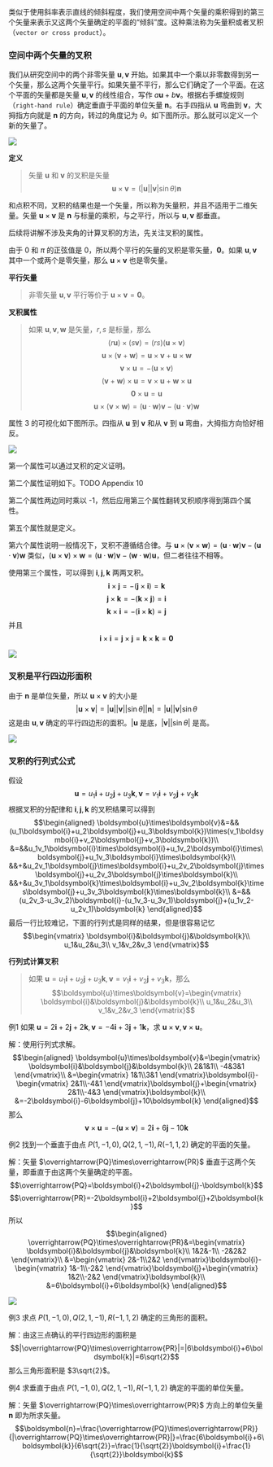 类似于使用斜率表示直线的倾斜程度，我们使用空间中两个矢量的乘积得到的第三个矢量来表示又这两个矢量确定的平面的“倾斜”度。这种乘法称为矢量积或者叉积（`vector
or cross product`）。

### 空间中两个矢量的叉积
我们从研究空间中的两个非零矢量 $\boldsymbol{u},\boldsymbol{v}$ 开始。如果其中一个乘以非零数得到另一个矢量，那么这两个矢量平行。如果矢量不平行，那么它们确定了一个平面。在这个平面的矢量都是矢量 $\boldsymbol{u},\boldsymbol{v}$ 的线性组合，写作 $a\boldsymbol{u}+b\boldsymbol{v}$。根据右手螺旋规则（`right-hand rule`）确定垂直于平面的单位矢量 $\boldsymbol{n}$。右手四指从 $\boldsymbol{u}$ 弯曲到 $\boldsymbol{v}$，大拇指方向就是 $\boldsymbol{n}$ 的方向，转过的角度记为 $\theta$。如下图所示。那么就可以定义一个新的矢量了。

![](040.010.png)

**定义**
> 矢量 $\boldsymbol{u}$ 和 $\boldsymbol{v}$ 的叉积是矢量
> $$\boldsymbol{u}\times\boldsymbol{v}=(|\boldsymbol{u}||\boldsymbol{v}|\sin\theta)\boldsymbol{n}$$

和点积不同，叉积的结果也是一个矢量，所以称为矢量积，并且不适用于二维矢量。矢量 $\boldsymbol{u}\times\boldsymbol{v}$ 是 $\boldsymbol{n}$ 与标量的乘积，与之平行，所以与 $\boldsymbol{u},\boldsymbol{v}$ 都垂直。

后续将讲解不涉及夹角的计算叉积的方法，先关注叉积的属性。

由于 0 和 $\pi$ 的正弦值是 0，所以两个平行的矢量的叉积是零矢量，$\boldsymbol{0}$。如果 $\boldsymbol{u},\boldsymbol{v}$ 其中一个或两个是零矢量，那么 $\boldsymbol{u}\times\boldsymbol{v}$ 也是零矢量。

**平行矢量**
> 非零矢量 $\boldsymbol{u},\boldsymbol{v}$ 平行等价于 $\boldsymbol{u}\times\boldsymbol{v}=\boldsymbol{0}$。

**叉积属性**
> 如果 $\boldsymbol{u},\boldsymbol{v},\boldsymbol{w}$ 是矢量，$r,s$ 是标量，那么
> $$(r\boldsymbol{u})\times(s\boldsymbol{v})=(rs)(\boldsymbol{u}\times\boldsymbol{v})$$
> $$\boldsymbol{u}\times(\boldsymbol{v}+\boldsymbol{w})=\boldsymbol{u}\times\boldsymbol{v}+\boldsymbol{u}\times\boldsymbol{w}$$
> $$\boldsymbol{v}\times\boldsymbol{u}=-(\boldsymbol{u}\times\boldsymbol{v})$$
> $$(\boldsymbol{v}+\boldsymbol{w})\times\boldsymbol{u}=\boldsymbol{v}\times\boldsymbol{u}+\boldsymbol{w}\times\boldsymbol{u}$$
> $$\boldsymbol{0}\times\boldsymbol{u}=\boldsymbol{u}$$
> $$\boldsymbol{u}\times(\boldsymbol{v}\times\boldsymbol{w})=(\boldsymbol{u}\cdot\boldsymbol{w})\boldsymbol{v}-(\boldsymbol{u}\cdot\boldsymbol{v})\boldsymbol{w}$$

属性 3 的可视化如下图所示。四指从 $\boldsymbol{u}$ 到 $\boldsymbol{v}$ 和从 $\boldsymbol{v}$ 到 $\boldsymbol{u}$ 弯曲，大拇指方向恰好相反。

![](040.020.png)

第一个属性可以通过叉积的定义证明。

第二个属性证明如下。TODO Appendix 10

第二个属性两边同时乘以 -1，然后应用第三个属性翻转叉积顺序得到第四个属性。

第五个属性就是定义。

第六个属性说明一般情况下，叉积不遵循结合律。与 $\boldsymbol{u}\times(\boldsymbol{v}\times\boldsymbol{w})=(\boldsymbol{u}\cdot\boldsymbol{w})\boldsymbol{v}-(\boldsymbol{u}\cdot\boldsymbol{v})\boldsymbol{w}$ 类似，$(\boldsymbol{u}\times\boldsymbol{v})\times\boldsymbol{w}=(\boldsymbol{u}\cdot\boldsymbol{w})\boldsymbol{v}-(\boldsymbol{w}\cdot\boldsymbol{w})\boldsymbol{u}$，但二者往往不相等。

使用第三个属性，可以得到 $\boldsymbol{i},\boldsymbol{j},\boldsymbol{k}$ 两两叉积。
$$\boldsymbol{i}\times\boldsymbol{j}=-(\boldsymbol{j}\times\boldsymbol{i})=\boldsymbol{k}$$
$$\boldsymbol{j}\times\boldsymbol{k}=-(\boldsymbol{k}\times\boldsymbol{j})=\boldsymbol{i}$$
$$\boldsymbol{k}\times\boldsymbol{i}=-(\boldsymbol{i}\times\boldsymbol{k})=\boldsymbol{j}$$
并且
$$\boldsymbol{i}\times\boldsymbol{i}=\boldsymbol{j}\times\boldsymbol{j}=\boldsymbol{k}\times\boldsymbol{k}=\boldsymbol{0}$$

![](040.030.png)

### 叉积是平行四边形面积
由于 $\boldsymbol{n}$ 是单位矢量，所以 $\boldsymbol{u}\times\boldsymbol{v}$ 的大小是
$$|\boldsymbol{u}\times\boldsymbol{v}|=|\boldsymbol{u}||\boldsymbol{v}||\sin\theta||\boldsymbol{n}|=|\boldsymbol{u}||\boldsymbol{v}|\sin\theta$$
这是由 $\boldsymbol{u},\boldsymbol{v}$ 确定的平行四边形的面积。$|\boldsymbol{u}$ 是底，$|\boldsymbol{v}||\sin\theta|$ 是高。

![](040.040.png)

### 叉积的行列式公式
假设
$$\boldsymbol{u}=u_1\boldsymbol{i}+u_2\boldsymbol{j}+u_3\boldsymbol{k},\boldsymbol{v}=v_1\boldsymbol{i}+v_2\boldsymbol{j}+v_3\boldsymbol{k}$$
根据叉积的分配律和 $\boldsymbol{i},\boldsymbol{j},\boldsymbol{k}$ 的叉积结果可以得到
$$\begin{aligned}
\boldsymbol{u}\times\boldsymbol{v}&=&&(u_1\boldsymbol{i}+u_2\boldsymbol{j}+u_3\boldsymbol{k})\times(v_1\boldsymbol{i}+v_2\boldsymbol{j}+v_3\boldsymbol{k})\\
&=&&u_1v_1\boldsymbol{i}\times\boldsymbol{i}+u_1v_2\boldsymbol{i}\times\boldsymbol{j}+u_1v_3\boldsymbol{i}\times\boldsymbol{k}\\
&&+&u_2v_1\boldsymbol{j}\times\boldsymbol{i}+u_2v_2\boldsymbol{j}\times\boldsymbol{j}+u_2v_3\boldsymbol{j}\times\boldsymbol{k}\\
&&+&u_3v_1\boldsymbol{k}\times\boldsymbol{i}+u_3v_2\boldsymbol{k}\times\boldsymbol{j}+u_3v_3\boldsymbol{k}\times\boldsymbol{k}\\
&=&&(u_2v_3-u_3v_2)\boldsymbol{i}-(u_1v_3-u_3v_1)\boldsymbol{j}+(u_1v_2-u_2v_1)\boldsymbol{k}
\end{aligned}$$
最后一行比较难记，下面的行列式是同样的结果，但是很容易记忆
$$\begin{vmatrix}
\boldsymbol{i}&\boldsymbol{j}&\boldsymbol{k}\\
u_1&u_2&u_3\\
v_1&v_2&v_3
\end{vmatrix}$$

**行列式计算叉积**
> 如果 $\boldsymbol{u}=u_1\boldsymbol{i}+u_2\boldsymbol{j}+u_3\boldsymbol{k},\boldsymbol{v}=v_1\boldsymbol{i}+v_2\boldsymbol{j}+v_3\boldsymbol{k}$，那么
> $$\boldsymbol{u}\times\boldsymbol{v}=\begin{vmatrix}
\boldsymbol{i}&\boldsymbol{j}&\boldsymbol{k}\\
u_1&u_2&u_3\\
v_1&v_2&v_3
\end{vmatrix}$$

例1 如果 $\boldsymbol{u}=2\boldsymbol{i}+2\boldsymbol{j}+2\boldsymbol{k},\boldsymbol{v}=-4\boldsymbol{i}+3\boldsymbol{j}+1\boldsymbol{k}$，求 $\boldsymbol{u}\times\boldsymbol{v},\boldsymbol{v}\times\boldsymbol{u}$。

解：使用行列式求解。
$$\begin{aligned}
\boldsymbol{u}\times\boldsymbol{v}&=\begin{vmatrix}
\boldsymbol{i}&\boldsymbol{j}&\boldsymbol{k}\\
2&1&1\\
-4&3&1
\end{vmatrix}\\
&=\begin{vmatrix}
1&1\\3&1
\end{vmatrix}\boldsymbol{i}-\begin{vmatrix}
2&1\\-4&1
\end{vmatrix}\boldsymbol{j}+\begin{vmatrix}
2&1\\-4&3
\end{vmatrix}\boldsymbol{k}\\
&=-2\boldsymbol{i}-6\boldsymbol{j}+10\boldsymbol{k}
\end{aligned}$$
那么
$$\boldsymbol{v}\times\boldsymbol{u}=-(\boldsymbol{u}\times\boldsymbol{v})=2\boldsymbol{i}+6\boldsymbol{j}-10\boldsymbol{k}$$

例2 找到一个垂直于由点 $P(1,-1,0),Q(2,1,-1),R(-1,1,2)$ 确定的平面的矢量。

解：矢量 $\overrightarrow{PQ}\times\overrightarrow{PR}$ 垂直于这两个矢量，即垂直于由这两个矢量确定的平面。
$$\overrightarrow{PQ}=\boldsymbol{i}+2\boldsymbol{j}-\boldsymbol{k}$$
$$\overrightarrow{PR}=-2\boldsymbol{i}+2\boldsymbol{j}+2\boldsymbol{k}$$
所以
$$\begin{aligned}
\overrightarrow{PQ}\times\overrightarrow{PR}&=\begin{vmatrix}
\boldsymbol{i}&\boldsymbol{j}&\boldsymbol{k}\\
1&2&-1\\
-2&2&2
\end{vmatrix}\\
&=\begin{vmatrix}
2&-1\\2&2
\end{vmatrix}\boldsymbol{i}-\begin{vmatrix}
1&-1\\-2&2
\end{vmatrix}\boldsymbol{j}+\begin{vmatrix}
1&2\\-2&2
\end{vmatrix}\boldsymbol{k}\\
&=6\boldsymbol{i}+6\boldsymbol{k}
\end{aligned}$$

![](040.050.png)

例3 求点 $P(1,-1,0),Q(2,1,-1),R(-1,1,2)$ 确定的三角形的面积。

解：由这三点确认的平行四边形的面积是
$$|\overrightarrow{PQ}\times\overrightarrow{PR}|=|6\boldsymbol{i}+6\boldsymbol{k}|=6\sqrt{2}$$
那么三角形面积是 $3\sqrt{2}$。

例4 求垂直于由点 $P(1,-1,0),Q(2,1,-1),R(-1,1,2)$ 确定的平面的单位矢量。

解：矢量 $\overrightarrow{PQ}\times\overrightarrow{PR}$ 方向上的单位矢量 $\boldsymbol{n}$ 即为所求矢量。
$$\boldsymbol{n}=\frac{\overrightarrow{PQ}\times\overrightarrow{PR}}{|\overrightarrow{PQ}\times\overrightarrow{PR}|}=\frac{6\boldsymbol{i}+6\boldsymbol{k}}{6\sqrt{2}}=\frac{1}{\sqrt{2}}\boldsymbol{i}+\frac{1}{\sqrt{2}}\boldsymbol{k}$$
